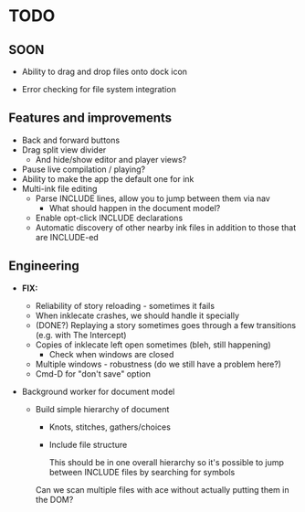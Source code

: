 # TODO

## SOON

* Ability to drag and drop files onto dock icon

* Error checking for file system integration

## Features and improvements

* Back and forward buttons
* Drag split view divider
    * And hide/show editor and player views?
* Pause live compilation / playing?
* Ability to make the app the default one for ink
* Multi-ink file editing
    * Parse INCLUDE lines, allow you to jump between them via nav
        * What should happen in the document model?
    * Enable opt-click INCLUDE declarations
    * Automatic discovery of other nearby ink files in addition to those that are INCLUDE-ed


## Engineering

* **FIX:**
    * Reliability of story reloading - sometimes it fails
    * When inklecate crashes, we should handle it specially
    * (DONE?) Replaying a story sometimes goes through a few transitions (e.g. with The Intercept)
    * Copies of inklecate left open sometimes (bleh, still happening)
        * Check when windows are closed
    * Multiple windows - robustness (do we still have a problem here?)
    * Cmd-D for "don't save" option

* Background worker for document model
    * Build simple hierarchy of document
        * Knots, stitches, gathers/choices
        * Include file structure

          This should be in one overall hierarchy so it's possible to jump between INCLUDE files by searching for symbols
    
      Can we scan multiple files with ace without actually putting them in the DOM?